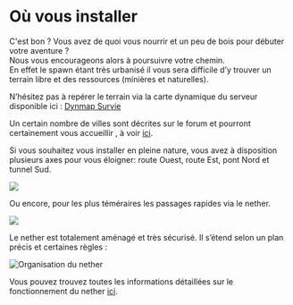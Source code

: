 # Où vous installer

C'est bon ? Vous avez de quoi vous nourrir et un peu de bois pour débuter votre aventure ?  
Nous vous encourageons alors à poursuivre votre chemin.  
En effet le spawn étant très urbanisé il vous sera difficile d’y trouver un terrain libre et des ressources \(minières et naturelles\).  
  
N’hésitez pas à repérer le terrain via la carte dynamique du serveur disponible ici : [Dynmap Survie](http://map.play-mc.fr/)

Un certain nombre de villes sont décrites sur le forum et pourront certainement vous accueillir , à voir [ici](http://play-mc.fr/forum/t/villes).  
  
Si vous souhaitez vous installer en pleine nature, vous avez à disposition plusieurs axes pour vous éloigner: route Ouest, route Est, pont Nord et tunnel Sud.

![](../.gitbook/assets/ressources4.jpg)

Ou encore, pour les plus téméraires les passages rapides via le nether.

![](../.gitbook/assets/ressources5.jpg)

Le nether est totalement aménagé et très sécurisé. Il s’étend selon un plan précis et certaines règles :

![Organisation du nether](../.gitbook/assets/nether1.png)

Vous pouvez trouvez toutes les informations détaillées sur le fonctionnement du nether [ici](http://play-mc.fr/forum/d/292-organisation-du-nether).
